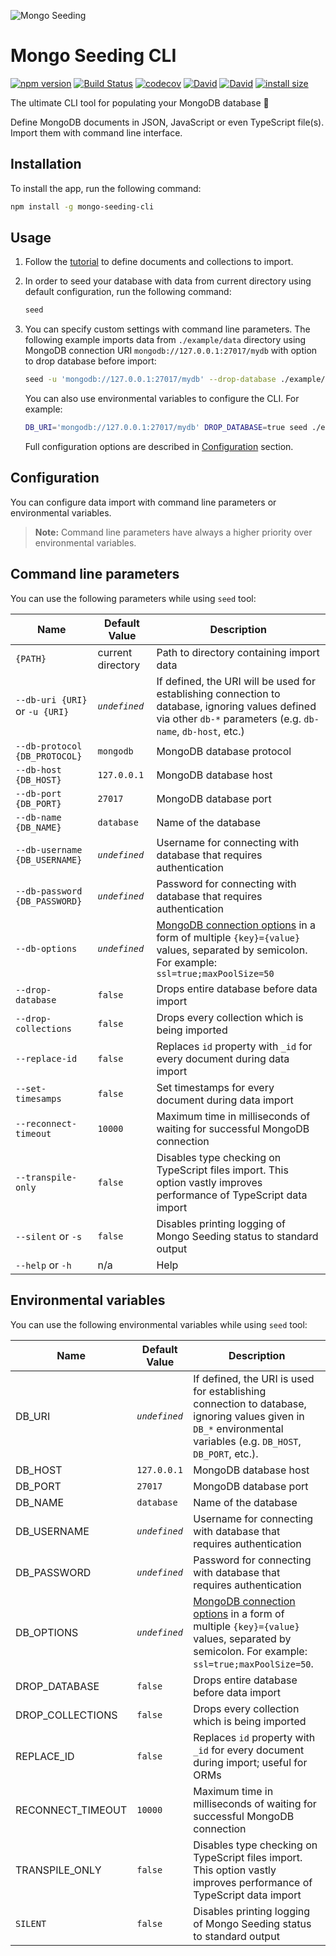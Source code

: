 ![Mongo Seeding](https://raw.githubusercontent.com/pkosiec/mongo-seeding/master/docs/assets/logo.png)

# Mongo Seeding CLI

[![npm version](https://badge.fury.io/js/mongo-seeding-cli.svg)](https://npmjs.org/package/mongo-seeding-cli) [![Build Status](https://travis-ci.org/pkosiec/mongo-seeding.svg?branch=master)](https://travis-ci.org/pkosiec/mongo-seeding) [![codecov](https://codecov.io/gh/pkosiec/mongo-seeding/branch/master/graph/badge.svg?flag=cli)](https://codecov.io/gh/pkosiec/mongo-seeding) [![David](https://img.shields.io/david/pkosiec/mongo-seeding.svg?path=cli)]() [![David](https://img.shields.io/david/dev/pkosiec/mongo-seeding.svg?path=cli)]() [![install size](https://packagephobia.now.sh/badge?p=mongo-seeding-cli)](https://packagephobia.now.sh/result?p=mongo-seeding-cli)

The ultimate CLI tool for populating your MongoDB database :rocket: 

Define MongoDB documents in JSON, JavaScript or even TypeScript file(s). Import them with command line interface.

## Installation

To install the app, run the following command:

```bash
npm install -g mongo-seeding-cli
```

## Usage

1. Follow the [tutorial](https://github.com/pkosiec/mongo-seeding/blob/master/docs/import-data-definition.md) to define documents and collections to import.
1. In order to seed your database with data from current directory using default configuration, run the following command:

    ```bash
    seed
    ```

1. You can specify custom settings with command line parameters. The following example imports data from `./example/data` directory using MongoDB connection URI `mongodb://127.0.0.1:27017/mydb` with option to drop database before import:

    ```bash
    seed -u 'mongodb://127.0.0.1:27017/mydb' --drop-database ./example/data
    ```

    You can also use environmental variables to configure the CLI. For example:

    ```bash
    DB_URI='mongodb://127.0.0.1:27017/mydb' DROP_DATABASE=true seed ./example/data
    ```

    Full configuration options are described in [Configuration](#configuration) section.

## Configuration

You can configure data import with command line parameters or environmental variables.

> **Note:** Command line parameters have always a higher priority over environmental variables.

## Command line parameters

You can use the following parameters while using `seed` tool:

| Name        | Default Value  | Description         |
|-------------|----------------|---------------------|
| `{PATH}` | current directory | Path to directory containing import data |
| `--db-uri {URI}` or `-u {URI}` | *`undefined`* | If defined, the URI will be used for establishing connection to database, ignoring values defined via other `db-*` parameters (e.g. `db-name`, `db-host`, etc.)
| `--db-protocol {DB_PROTOCOL}` | `mongodb` | MongoDB database protocol |
| `--db-host {DB_HOST}` | `127.0.0.1` | MongoDB database host |
| `--db-port {DB_PORT}` | `27017` | MongoDB database port |
| `--db-name {DB_NAME}` | `database` | Name of the database |
| `--db-username {DB_USERNAME}` | *`undefined`*  | Username for connecting with database that requires authentication |
| `--db-password {DB_PASSWORD}` | *`undefined`*  | Password for connecting with database that requires authentication |
| `--db-options` | *`undefined`* | [MongoDB connection options](https://docs.mongodb.com/manual/reference/connection-string/) in a form of multiple `{key}={value}` values, separated by semicolon. For example: `ssl=true;maxPoolSize=50` |
| `--drop-database` | `false` | Drops entire database before data import |
| `--drop-collections` | `false` | Drops every collection which is being imported |
| `--replace-id` | `false` | Replaces `id` property with `_id` for every document during data import |
| `--set-timesamps` | `false` | Set timestamps for every document during data import |
| `--reconnect-timeout` | `10000` | Maximum time in milliseconds of waiting for successful MongoDB connection |
| `--transpile-only` | `false` | Disables type checking on TypeScript files import. This option vastly improves performance of TypeScript data import |
| `--silent` or `-s` | `false` | Disables printing logging of Mongo Seeding status to standard output |
| `--help` or `-h` | n/a | Help

## Environmental variables

You can use the following environmental variables while using `seed` tool:

| Name        | Default Value  | Description         |
|-------------|----------------|---------------------|
| DB_URI | *`undefined`* | If defined, the URI is used for establishing connection to database, ignoring values given in `DB_*` environmental variables (e.g. `DB_HOST`, `DB_PORT`, etc.).
| DB_HOST | `127.0.0.1` | MongoDB database host |
| DB_PORT | `27017` | MongoDB database port |
| DB_NAME | `database` | Name of the database |
| DB_USERNAME | *`undefined`* | Username for connecting with database that requires authentication |
| DB_PASSWORD | *`undefined`* | Password for connecting with database that requires authentication |
| DB_OPTIONS | *`undefined`* | [MongoDB connection options](https://docs.mongodb.com/manual/reference/connection-string/) in a form of multiple `{key}={value}` values, separated by semicolon. For example: `ssl=true;maxPoolSize=50`. |
| DROP_DATABASE | `false` | Drops entire database before data import |
| DROP_COLLECTIONS | `false` | Drops every collection which is being imported |
| REPLACE_ID | `false` | Replaces `id` property with `_id` for every document during import; useful for ORMs | 
| RECONNECT_TIMEOUT | `10000` | Maximum time in milliseconds of waiting for successful MongoDB connection |
| TRANSPILE_ONLY | `false` | Disables type checking on TypeScript files import. This option vastly improves performance of TypeScript data import |
| `SILENT` | `false` | Disables printing logging of Mongo Seeding status to standard output |